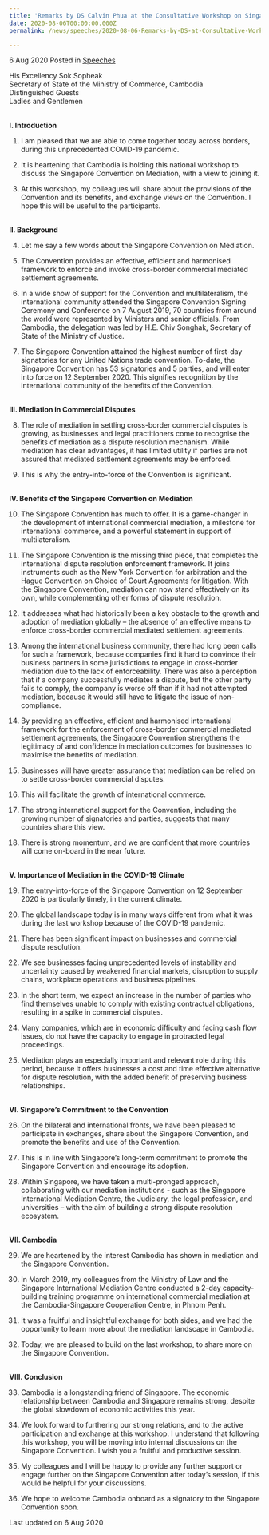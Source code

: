 ```yaml
---
title: 'Remarks by DS Calvin Phua at the Consultative Workshop on Singapore Convention on Mediation on 6 August 2020'
date: 2020-08-06T00:00:00.000Z
permalink: /news/speeches/2020-08-06-Remarks-by-DS-at-Consultative-Workshop-on-SCM

---
```



6 Aug 2020 Posted in [Speeches](/news/speeches)

His Excellency Sok Sopheak
<br>Secretary of State of the Ministry of Commerce, Cambodia
<br>Distinguished Guests
<br>Ladies and Gentlemen

<br>
<b>I. Introduction</b>

<ol start="1">
<li>I am pleased that we are able to come together today across borders, during this unprecedented COVID-19 pandemic. </li> </ol>

<ol start="2">
<li>It is heartening that Cambodia is holding this national workshop to discuss the Singapore Convention on Mediation, with a view to joining it. </li></ol>

<ol start="3">
<li>At this workshop, my colleagues will share about the provisions of the Convention and its benefits, and exchange views on the Convention. I hope this will be useful to the participants.
</li></ol>
 
<br>
<b>II. Background</b>

<ol start="4">
<li>Let me say a few words about the Singapore Convention on Mediation.</li></ol>

<ol start="5">
<li>The Convention provides an effective, efficient and harmonised framework to enforce and invoke cross-border commercial mediated settlement agreements. </li> </ol>
 
<ol start="6">
<li>In a wide show of support for the Convention and multilateralism, the international community attended the Singapore Convention Signing Ceremony and Conference on 7 August 2019, 70 countries from around the world were represented by Ministers and senior officials. From Cambodia, the delegation was led by H.E. Chiv Songhak, Secretary of State of the Ministry of Justice. </li></ol>

<ol start="7">
<li>The Singapore Convention attained the highest number of first-day signatories for any United Nations trade convention. To-date, the Singapore Convention has 53 signatories and 5 parties, and will enter into force on 12 September 2020. This signifies recognition by the international community of the benefits of the Convention.</li></ol>
 
<br>
<b>III. Mediation in Commercial Disputes</b>

<ol start="8">
<li>The role of mediation in settling cross-border commercial disputes is growing, as businesses and legal practitioners come to recognise the benefits of mediation as a dispute resolution mechanism. While mediation has clear advantages, it has limited utility if parties are not assured that mediated settlement agreements may be enforced.</li> </ol>
 
<ol start="9">
<li>This is why the entry-into-force of the Convention is significant.</li></ol>

<br>
<b>IV. Benefits of the Singapore Convention on Mediation</b>

<ol start="10">
<li>The Singapore Convention has much to offer. It is a game-changer in the development of international commercial mediation, a milestone for international commerce, and a powerful statement in support of multilateralism. </li></ol>
  
<ol start="11">
<li>The Singapore Convention is the missing third piece, that completes the international dispute resolution enforcement framework. It joins instruments such as the New York Convention for arbitration and the Hague Convention on Choice of Court Agreements for litigation. With the Singapore Convention, mediation can now stand effectively on its own, while complementing other forms of dispute resolution.</li></ol>

<ol start="12">
<li>It addresses what had historically been a key obstacle to the growth and adoption of mediation globally – the absence of an effective means to enforce cross-border commercial mediated settlement agreements.</li>
</ol>

<ol start="13">
<li>Among the international business community, there had long been calls for such a framework, because companies find it hard to convince their business partners in some jurisdictions to engage in cross-border mediation due to the lack of enforceability. There was also a perception that if a company successfully mediates a dispute, but the other party fails to comply, the company is worse off than if it had not attempted mediation, because it would still have to litigate the issue of non-compliance. </li></ol>

<ol start="14">
<li>By providing an effective, efficient and harmonised international framework for the enforcement of cross-border commercial mediated settlement agreements, the Singapore Convention strengthens the legitimacy of and confidence in mediation outcomes for businesses to maximise the benefits of mediation.
</li></ol>

<ol start="15">
<li>Businesses will have greater assurance that mediation can be relied on to settle cross-border commercial disputes.</li></ol>

<ol start="16">
<li>This will facilitate the growth of international commerce.</li></ol>

<ol start="17">
<li>The strong international support for the Convention, including the growing number of signatories and parties, suggests that many countries share this view.</li></ol>

<ol start="18">
<li>There is strong momentum, and we are confident that more countries will come on-board in the near future.</li></ol>

<br>
<b>V. Importance of Mediation in the COVID-19 Climate</b>

<ol start="19">
<li>The entry-into-force of the Singapore Convention on 12 September 2020 is particularly timely, in the current climate.</li></ol>

<ol start="20">
<li>The global landscape today is in many ways different from what it was during the last workshop because of the COVID-19 pandemic. </li></ol>

<ol start="21">
<li>There has been significant impact on businesses and commercial dispute resolution. </li></ol>

<ol start="22">
<li>We see businesses facing unprecedented levels of instability and uncertainty caused by weakened financial markets, disruption to supply chains, workplace operations and business pipelines. 
</li></ol>

<ol start="23">
<li>In the short term, we expect an increase in the number of parties who find themselves unable to comply with existing contractual obligations, resulting in a spike in commercial disputes. 
</li></ol>

<ol start="24">
<li>Many companies, which are in economic difficulty and facing cash flow issues, do not have the capacity to engage in protracted legal proceedings. 
</li></ol>

<ol start="25">
<li>Mediation plays an especially important and relevant role during this period, because it offers businesses a cost and time effective alternative for dispute resolution, with the added benefit of preserving business relationships. </li></ol>

<br><b>VI.	Singapore’s Commitment to the Convention </b>

<ol start="26">
<li>On the bilateral and international fronts, we have been pleased to participate in exchanges, share about the Singapore Convention, and promote the benefits and use of the Convention.
</li></ol>

<ol start="27">
<li>This is in line with Singapore’s long-term commitment to promote the Singapore Convention and encourage its adoption.</li></ol>

<ol start="28">
<li>Within Singapore, we have taken a multi-pronged approach, collaborating with our mediation institutions - such as the Singapore International Mediation Centre, the Judiciary, the legal profession, and universities – with the aim of building a strong dispute resolution ecosystem.</li></ol>

<br><b>VII.	Cambodia</b>

<ol start="29">
<li>We are heartened by the interest Cambodia has shown in mediation and the Singapore Convention.</li></ol>

<ol start="30">
<li>In March 2019, my colleagues from the Ministry of Law and the Singapore International Mediation Centre conducted a 2-day capacity-building training programme on international commercial mediation at the Cambodia-Singapore Cooperation Centre, in Phnom Penh.
</li></ol>

<ol start="31">
<li>It was a fruitful and insightful exchange for both sides, and we had the opportunity to learn more about the mediation landscape in Cambodia. </li></ol>

<ol start="32">
<li>Today, we are pleased to build on the last workshop, to share more on the Singapore Convention.</li></ol>

<br><b>VIII.	Conclusion </b>
<ol start="33">
<li>Cambodia is a longstanding friend of Singapore.  The economic relationship between Cambodia and Singapore remains strong, despite the global slowdown of economic activities this year. 
</li></ol>

<ol start="34">
<li>We look forward to furthering our strong relations, and to the active participation and exchange at this workshop. I understand that following this workshop, you will be moving into internal discussions on the Singapore Convention. I wish you a fruitful and productive session.
</li></ol>

<ol start="35">
<li>My colleagues and I will be happy to provide any further support or engage further on the Singapore Convention after today’s session, if this would be helpful for your discussions. 
</li></ol>

<ol start="36">
<li>We hope to welcome Cambodia onboard as a signatory to the Singapore Convention soon.</li></ol>


<p class="right-side-updated">Last updated on 6 Aug 2020</p>
